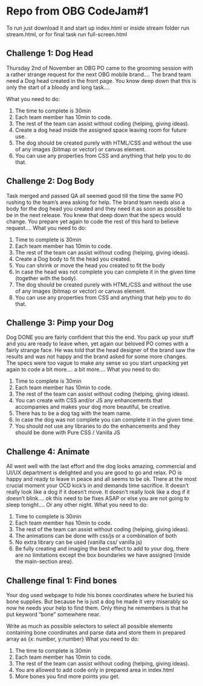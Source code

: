 # Repo from OBG CodeJam#1
To run just download it and start up index.html or inside stream folder run stream.html, or for final task run full-screen.html

## Challenge 1: Dog Head

Thursday 2nd of November an OBG PO came to the grooming session with a rather strange request for the next OBG mobile brand…. The brand team need a Dog head created in the front page. You know deep down that this is only the start of a bloody and long task….

What you need to do:
1.	The time to complete is 30min
2.	Each team member has 10min to code.
3.	The rest of the team can assist without coding (helping, giving ideas).
4.	Create a dog head inside the assigned space leaving room for future use.
5.	The dog should be created purely with HTML/CSS and without the use of any images (bitmap or vector) or canvas element.
6.	You can use any properties from CSS and anything that help you to do that.

## Challenge 2: Dog Body

Task merged and passed QA all seemed good till the time the same PO rushing to the team’s area asking for help. The brand team needs also a body for the dog head you created and they need it as soon as possible to be in the next release. You knew that deep down that the specs would change. You prepare yet again to code the rest of this hard to believe request….
What you need to do:
1.	Time to complete is 30min
2.	Each team member has 10min to code.
3.	The rest of the team can assist without coding (helping, giving ideas).
4.	Create a Dog body to fit the head you created.
5.	You can shrink or move the head you created to fit the body
6.	In case the head was not complete you can complete it in the given time (together with the body).
7.	The dog should be created purely with HTML/CSS and without the use of any images (bitmap or vector) or canvas element.
8.	You can use any properties from CSS and anything that help you to do that.

## Challenge 3: Pimp your Dog

Dog DONE you are fairly confident that this the end. You pack up your stuff and you are ready to leave when, yet again our beloved PO comes with a fairly strange face. He was told that the head designer of the brand saw the results and was not happy and the brand asked for some more changes. The specs were too vague to make any sense so you start unpacking yet again to code a bit more…. a bit more….
What you need to do:
1.	Time to complete is 30min
2.	Each team member has 10min to code.
3.	The rest of the team can assist without coding (helping, giving ideas).
4.	You can create with CSS and/or JS any enhancements that accompanies and makes your dog more beautiful, be creative.
5.	There has to be a dog tag with the team name.
6.	In case the dog was not complete you can complete it in the given time.
7.	You should not use any libraries to do the enhancements and they should be done with Pure CSS / Vanilla JS

## Challenge 4: Animate
All went well with the last effort and the dog looks amazing, commercial and UI/UX department is delighted and you are good to go and relax. PO is happy and ready to leave in peace and all seems to be ok. There at the most crucial moment your OCD kick’s in and demands time sacrifice. It doesn’t really look like a dog if it doesn’t move. It doesn’t really look like a dog if it doesn’t blink…. ok this need to be fixes ASAP or else you are not going to sleep tonight…. Or any other night.
What you need to do:
1.	Time to complete is 30min
2.	Each team member has 10min to code.
3.	The rest of the team can assist without coding (helping, giving ideas).
4.	The animations can be done with css/js or a combination of both
5.	No extra library can be used (vanilla css/ vanilla js)
6.	Be fully creating and imaging the best effect to add to your dog, there are no limitations except the box boundaries we have assigned (inside the main-section area).

## Challenge final 1: Find bones

Your dog used webpage to hide his bones coordinates where he buried his bone supplies.
But because he is just a dog he made it very miserably so now he needs your help to find them. Only thing he remembers is that he put keyword “bone” somewhere near.

Write as much as possible selectors to select all possible elements containing bone coordinates and parse data and store them in prepared array as {x: number, y:number}
What you need to do:
1.	The time to complete is 30min
2.	Each team member has 10min to code.
3.	The rest of the team can assist without coding (helping, giving ideas).
4.	You are allowed to add code only in prepared area in index.html
5.	More bones you find more points you get.
